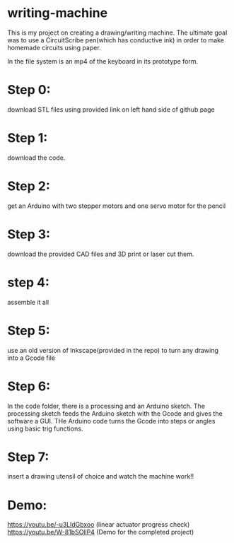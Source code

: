 # writing-machine
This is my project on creating a drawing/writing machine. The ultimate goal was to use a CircuitScribe pen(which has conductive ink) in order to make homemade circuits using paper.

In the file system is an mp4 of the keyboard in its prototype form.

# Step 0:
download STL files using provided link on left hand side of github page

# Step 1:
download the code.

# Step 2:
 get an Arduino with two stepper motors and one servo motor for the pencil

 # Step 3:
 download the provided CAD files and 3D print or laser cut them.

 # step 4: 
 assemble it all 

# Step 5:
use an old version of Inkscape(provided in the repo) to turn any drawing into a Gcode file

# Step 6:
In the code folder, there is a processing and an Arduino sketch. The processing sketch feeds the Arduino sketch with the Gcode and gives the software a GUI. THe Arduino code turns the Gcode into steps or angles using basic trig functions.

# Step 7:
insert a drawing utensil of choice and watch the machine work!!

# Demo:
https://youtu.be/-u3LldGbxoo (linear actuator progress check)
https://youtu.be/W-81bSOllP4 (Demo for the completed project)
